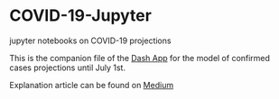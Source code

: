 # COVID-19-Jupyter

jupyter notebooks on COVID-19 projections

This is the companion file of the [Dash App](https://covid19-curves.herokuapp.com/) for the model of confirmed cases projections until July 1st.

Explanation article can be found on [Medium](https://medium.com/@alban.tranchard/covid-19-cases-projections-4d09fe655303?source=friends_link&sk=a9506c925ca80fbd51a95727c8b7a741)
